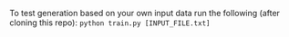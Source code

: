 To test generation based on your own input data run the following (after cloning this repo):
```python train.py [INPUT_FILE.txt]```